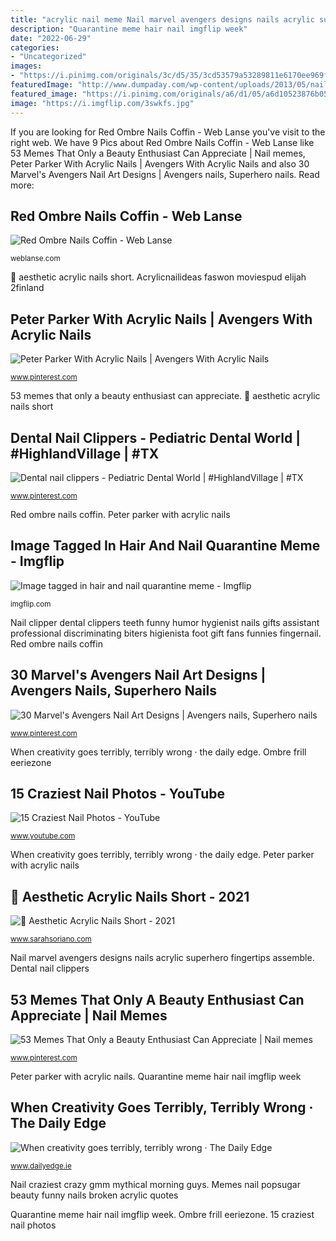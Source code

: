```yaml
---
title: "acrylic nail meme Nail marvel avengers designs nails acrylic superhero fingertips assemble"
description: "Quarantine meme hair nail imgflip week"
date: "2022-06-29"
categories:
- "Uncategorized"
images:
- "https://i.pinimg.com/originals/3c/d5/35/3cd53579a53289811e6170ee969f0a31.jpg"
featuredImage: "http://www.dumpaday.com/wp-content/uploads/2013/05/nailed-it-meme-dumpaday-4.jpg"
featured_image: "https://i.pinimg.com/originals/a6/d1/05/a6d10523876b051c69136016f8027b1f.jpg"
image: "https://i.imgflip.com/3swkfs.jpg"
---
```


If you are looking for Red Ombre Nails Coffin - Web Lanse you've visit to the right web. We have 9 Pics about Red Ombre Nails Coffin - Web Lanse like 53 Memes That Only a Beauty Enthusiast Can Appreciate | Nail memes, Peter Parker With Acrylic Nails | Avengers With Acrylic Nails and also 30 Marvel&#039;s Avengers Nail Art Designs | Avengers nails, Superhero nails. Read more:

## Red Ombre Nails Coffin - Web Lanse

![Red Ombre Nails Coffin - Web Lanse](https://i.pinimg.com/originals/3c/d5/35/3cd53579a53289811e6170ee969f0a31.jpg "Image tagged in hair and nail quarantine meme")

<small>weblanse.com</small>

🖤 aesthetic acrylic nails short. Acrylicnailideas faswon moviespud elijah 2finland

## Peter Parker With Acrylic Nails | Avengers With Acrylic Nails

![Peter Parker With Acrylic Nails | Avengers With Acrylic Nails](https://i.pinimg.com/736x/e9/44/91/e94491da11d75d1d76abe64731d706b9.jpg "Peter parker with acrylic nails")

<small>www.pinterest.com</small>

53 memes that only a beauty enthusiast can appreciate. 🖤 aesthetic acrylic nails short

## Dental Nail Clippers - Pediatric Dental World | #HighlandVillage | #TX

![Dental nail clippers - Pediatric Dental World | #HighlandVillage | #TX](https://i.pinimg.com/originals/0a/6f/48/0a6f484b0e180930d9a3a6aa0ef081b5.jpg "Acrylicnailideas faswon moviespud elijah 2finland")

<small>www.pinterest.com</small>

Red ombre nails coffin. Peter parker with acrylic nails

## Image Tagged In Hair And Nail Quarantine Meme - Imgflip

![Image tagged in hair and nail quarantine meme - Imgflip](https://i.imgflip.com/3swkfs.jpg "30 marvel&#039;s avengers nail art designs")

<small>imgflip.com</small>

Nail clipper dental clippers teeth funny humor hygienist nails gifts assistant professional discriminating biters higienista foot gift fans funnies fingernail. Red ombre nails coffin

## 30 Marvel&#039;s Avengers Nail Art Designs | Avengers Nails, Superhero Nails

![30 Marvel&#039;s Avengers Nail Art Designs | Avengers nails, Superhero nails](https://i.pinimg.com/originals/c6/d8/bc/c6d8bcc083b85ded7c9382b1601e32d0.jpg "53 memes that only a beauty enthusiast can appreciate")

<small>www.pinterest.com</small>

When creativity goes terribly, terribly wrong · the daily edge. Ombre frill eeriezone

## 15 Craziest Nail Photos - YouTube

![15 Craziest Nail Photos - YouTube](https://i.ytimg.com/vi/rccmnGnHt5E/maxresdefault.jpg "Quarantine meme hair nail imgflip week")

<small>www.youtube.com</small>

When creativity goes terribly, terribly wrong · the daily edge. Peter parker with acrylic nails

## 🖤 Aesthetic Acrylic Nails Short - 2021

![🖤 Aesthetic Acrylic Nails Short - 2021](https://i.pinimg.com/originals/05/50/97/0550974c8850b92a36e3bd158f51e7ed.jpg "Quarantine meme hair nail imgflip week")

<small>www.sarahsoriano.com</small>

Nail marvel avengers designs nails acrylic superhero fingertips assemble. Dental nail clippers

## 53 Memes That Only A Beauty Enthusiast Can Appreciate | Nail Memes

![53 Memes That Only a Beauty Enthusiast Can Appreciate | Nail memes](https://i.pinimg.com/originals/a6/d1/05/a6d10523876b051c69136016f8027b1f.jpg "Red ombre nails coffin")

<small>www.pinterest.com</small>

Peter parker with acrylic nails. Quarantine meme hair nail imgflip week

## When Creativity Goes Terribly, Terribly Wrong · The Daily Edge

![When creativity goes terribly, terribly wrong · The Daily Edge](http://www.dumpaday.com/wp-content/uploads/2013/05/nailed-it-meme-dumpaday-4.jpg "Image tagged in hair and nail quarantine meme")

<small>www.dailyedge.ie</small>

Nail craziest crazy gmm mythical morning guys. Memes nail popsugar beauty funny nails broken acrylic quotes

Quarantine meme hair nail imgflip week. Ombre frill eeriezone. 15 craziest nail photos

